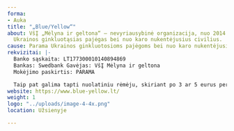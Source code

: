 ```yaml
---
forma:
- Auka
title: "„Blue/Yellow“"
about: VšĮ „Mėlyna ir geltona“ – nevyriausybinė organizacija, nuo 2014 metų, remianti
  Ukrainos ginkluotąsias pajėgas bei nuo karo nukentėjusius civilius.
cause: Parama Ukrainos ginkluotosioms pajėgoms bei nuo karo nukentėjusiems civiliams.
rekvizitai: |-
  Banko sąskaita: LT177300010140894869
  Bankas: Swedbank Gavėjas: VšĮ Mėlyna ir geltona
  Mokėjimo paskirtis: PARAMA

  Taip pat galima tapti nuolatiniu rėmėju, skiriant po 3 ar 5 eurus per mėnesį. Tokiu atveju, skambinkit arba siųskit SMS numeriu 1482 ir gausit tolimesnes instrukcijas.
website: https://www.blue-yellow.lt/
weight: 1
logo: "../uploads/image-4-4x.png"
location: Užsienyje

---
```


